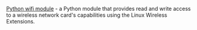 [Python wifi module](https://pypi.org/project/python-wifi/) - a Python module that provides read and write access to a wireless network card's capabilities using the Linux Wireless Extensions.
